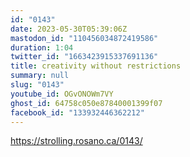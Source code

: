 ```yaml
---
id: "0143"
date: 2023-05-30T05:39:06Z
mastodon_id: "110456034872419586"
duration: 1:04
twitter_id: "1663423915337691136"
title: creativity without restrictions
summary: null
slug: "0143"
youtube_id: OGvONOWm7VY
ghost_id: 64758c050e87840001399f07
facebook_id: "133932446362212"
---
```

https://strolling.rosano.ca/0143/
